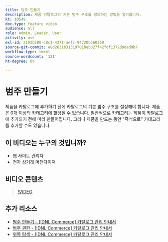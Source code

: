 ```yaml
---
title: 범주 만들기
description: 제품 카탈로그의 기본 범주 구조를 정의하는 방법을 알아봅니다.
kt: 10549
doc-type: feature video
audience: all
role: Admin, Leader, User
activity: use
exl-id: 2193b580-c8c1-4371-aefc-94720b560360
source-git-commit: e8d2631b31319701beb327f42fdf1372d9dad9b7
workflow-type: tm+mt
source-wordcount: '121'
ht-degree: 0%

---
```


# 범주 만들기

제품을 카탈로그에 추가하기 전에 카탈로그의 기본 범주 구조를 설정해야 합니다. 제품은 0개 이상의 카테고리에 할당될 수 있습니다. 일반적으로 카테고리는 제품이 카탈로그에 추가되기 전에 미리 만들어집니다. 그러나 제품을 만드는 동안 &quot;즉석으로&quot; 카테고리를 추가할 수도 있습니다.

## 이 비디오는 누구의 것입니까?

- 웹 사이트 관리자
- 전자 상거래 머천다이저

## 비디오 콘텐츠

>[!VIDEO](https://video.tv.adobe.com/v/343746?quality=12&learn=on)

## 추가 리소스

- [범주 만들기 - [!DNL Commerce] 카탈로그 관리 안내서](https://experienceleague.adobe.com/docs/commerce-admin/catalog/categories/create/category-create.html)
- [범주 권한 - [!DNL Commerce] 카탈로그 관리 안내서](https://experienceleague.adobe.com/docs/commerce-admin/catalog/categories/category-permissions.html)
- [위쪽 탐색 - [!DNL Commerce] 카탈로그 관리 안내서](https://experienceleague.adobe.com/docs/commerce-admin/catalog/catalog/navigation/navigation-top.html)
